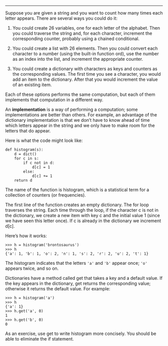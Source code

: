 --------------------------------------

Suppose you are given a string and you want to count how many times each letter appears. There are several ways you could do it:

1.  You could create 26 variables, one for each letter of the alphabet. Then you could traverse the string and, for each character, increment the corresponding counter, probably using a chained conditional.

2.  You could create a list with 26 elements. Then you could convert each character to a number (using the built-in function <span>ord</span>), use the number as an index into the list, and increment the appropriate counter.

3.  You could create a dictionary with characters as keys and counters as the corresponding values. The first time you see a character, you would add an item to the dictionary. After that you would increment the value of an existing item.

Each of these options performs the same computation, but each of them implements that computation in a different way.

An <span>**implementation**</span> is a way of performing a computation; some implementations are better than others. For example, an advantage of the dictionary implementation is that we don’t have to know ahead of time which letters appear in the string and we only have to make room for the letters that do appear.

Here is what the code might look like:

    def histogram(s):
        d = dict()
        for c in s:
            if c not in d:
                d[c] = 1
            else:
                d[c] += 1
        return d

The name of the function is <span>histogram</span>, which is a statistical term for a collection of counters (or frequencies).

The first line of the function creates an empty dictionary. The <span>for</span> loop traverses the string. Each time through the loop, if the character <span>c</span> is not in the dictionary, we create a new item with key <span>c</span> and the initial value 1 (since we have seen this letter once). If <span>c</span> is already in the dictionary we increment <span>d[c]</span>.

Here’s how it works:

    >>> h = histogram('brontosaurus')
    >>> h
    {'a': 1, 'b': 1, 'o': 2, 'n': 1, 's': 2, 'r': 2, 'u': 2, 't': 1}

The histogram indicates that the letters `'a'` and `'b'` appear once; `'o'` appears twice, and so on.

Dictionaries have a method called <span>get</span> that takes a key and a default value. If the key appears in the dictionary, <span>get</span> returns the corresponding value; otherwise it returns the default value. For example:

    >>> h = histogram('a')
    >>> h
    {'a': 1}
    >>> h.get('a', 0)
    1
    >>> h.get('b', 0)
    0

As an exercise, use <span>get</span> to write <span>histogram</span> more concisely. You should be able to eliminate the <span>if</span> statement.

